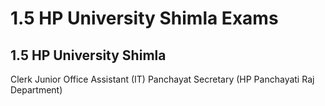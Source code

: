 # 1.5 HP University Shimla Exams
## 1.5 HP University Shimla
Clerk
Junior Office Assistant (IT)
Panchayat Secretary (HP Panchayati Raj Department)